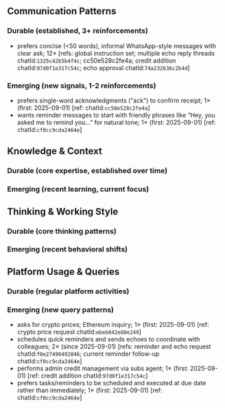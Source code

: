## Communication Patterns
### Durable (established, 3+ reinforcements)
- prefers concise (<50 words), informal WhatsApp-style messages with clear ask; 12× [refs: global instruction set; multiple echo reply threads chatId:`1325c42b5b4f4c`; cc50e528c2fe4a; credit addition chatId:`97d0f1e317c54c`; echo approval chatId:`74a232636c2b4d`]

### Emerging (new signals, 1-2 reinforcements)
- prefers single-word acknowledgments ("ack") to confirm receipt; 1× (first: 2025-09-01) [ref: chatId:`cc50e528c2fe4a`]
- wants reminder messages to start with friendly phrases like “Hey, you asked me to remind you...” for natural tone; 1× (first: 2025-09-01) [ref: chatId:`cf0cc9cda2464e`]

## Knowledge & Context
### Durable (core expertise, established over time)

### Emerging (recent learning, current focus)

## Thinking & Working Style
### Durable (core thinking patterns)

### Emerging (recent behavioral shifts)

## Platform Usage & Queries
### Durable (regular platform activities)

### Emerging (new query patterns)
- asks for crypto prices; Ethereum inquiry; 1× (first: 2025-09-01) [ref: crypto price request chatId:`ebeb842e80e249`]
- schedules quick reminders and sends echoes to coordinate with colleagues; 2× (since 2025-09-01) [refs: reminder and echo request chatId:`f0e27490492846`; current reminder follow-up chatId:`cf0cc9cda2464e`]
- performs admin credit management via subs agent; 1× (first: 2025-09-01) [ref: credit addition chatId:`97d0f1e317c54c`]
- prefers tasks/reminders to be scheduled and executed at due date rather than immediately; 1× (first: 2025-09-01) [ref: chatId:`cf0cc9cda2464e`]
